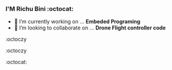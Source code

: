 ### I'M Richu Bini :octocat:

- 🔭 I’m currently working on ... **Embeded Programing**
- 👯 I’m looking to collaborate on ... **Drone Flight controller code**
<!--
**richu101/richu101** is a ✨ _special_ ✨ repository because its `README.md` (this file) appears on your GitHub profile.

Here are some ideas to get you started:

- 🔭 I’m currently working on ...
- 🌱 I’m currently learning ...
- 👯 I’m looking to collaborate on ...
- 🤔 I’m looking for help with ...
- 💬 Ask me about ...
- 📫 How to reach me: ...
- 😄 Pronouns: ...
- ⚡ Fun fact: ...
-->
:octoczy

:octoczy

:octocat:
